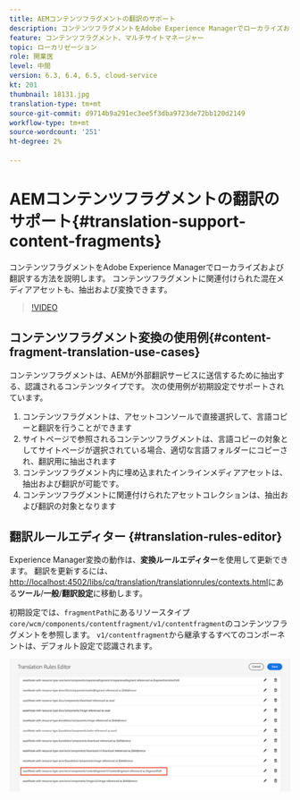 ```yaml
---
title: AEMコンテンツフラグメントの翻訳のサポート
description: コンテンツフラグメントをAdobe Experience Managerでローカライズおよび翻訳する方法を説明します。 コンテンツフラグメントに関連付けられた混在メディアアセットも、抽出および変換できます。
feature: コンテンツフラグメント、マルチサイトマネージャー
topic: ローカリゼーション
role: 開業医
level: 中間
version: 6.3, 6.4, 6.5, cloud-service
kt: 201
thumbnail: 18131.jpg
translation-type: tm+mt
source-git-commit: d9714b9a291ec3ee5f3dba9723de72bb120d2149
workflow-type: tm+mt
source-wordcount: '251'
ht-degree: 2%

---
```



# AEMコンテンツフラグメントの翻訳のサポート{#translation-support-content-fragments}

コンテンツフラグメントをAdobe Experience Managerでローカライズおよび翻訳する方法を説明します。 コンテンツフラグメントに関連付けられた混在メディアアセットも、抽出および変換できます。

>[!VIDEO](https://video.tv.adobe.com/v/18131/?quality=12&learn=on)

## コンテンツフラグメント変換の使用例{#content-fragment-translation-use-cases}

コンテンツフラグメントは、AEMが外部翻訳サービスに送信するために抽出する、認識されるコンテンツタイプです。 次の使用例が初期設定でサポートされています。

1. コンテンツフラグメントは、アセットコンソールで直接選択して、言語コピーと翻訳を行うことができます
2. サイトページで参照されるコンテンツフラグメントは、言語コピーの対象としてサイトページが選択されている場合、適切な言語フォルダーにコピーされ、翻訳用に抽出されます
3. コンテンツフラグメント内に埋め込まれたインラインメディアアセットは、抽出および翻訳が可能です。
4. コンテンツフラグメントに関連付けられたアセットコレクションは、抽出および翻訳の対象となります

## 翻訳ルールエディター {#translation-rules-editor}

Experience Manager変換の動作は、**変換ルールエディター**&#x200B;を使用して更新できます。 翻訳を更新するには、[http://localhost:4502/libs/cq/translation/translationrules/contexts.html](http://localhost:4502/libs/cq/translation/translationrules/contexts.html)にある&#x200B;**ツール**/**一般**/**翻訳設定**&#x200B;に移動します。

初期設定では、`fragmentPath`にあるリソースタイプ`core/wcm/components/contentfragment/v1/contentfragment`のコンテンツフラグメントを参照します。 `v1/contentfragment`から継承するすべてのコンポーネントは、デフォルト設定で認識されます。

![翻訳ルールエディター](assets/translation-configuration.png)
